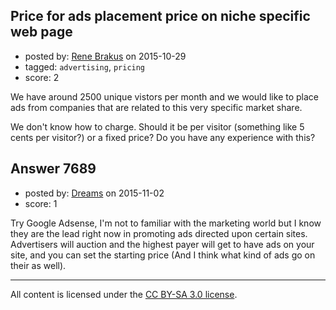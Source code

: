 ## Price for ads placement price on niche specific web page

- posted by: [Rene Brakus](https://stackexchange.com/users/421226/rene-brakus) on 2015-10-29
- tagged: `advertising`, `pricing`
- score: 2

We have around 2500 unique vistors per month and we would like to place ads from companies that are related to this very specific market share.

We don't know how to charge. Should it be per visitor (something like 5 cents per visitor?) or a fixed price? 
Do you have any experience with this?




## Answer 7689

- posted by: [Dreams](https://stackexchange.com/users/7228483/dreams) on 2015-11-02
- score: 1

Try Google Adsense, I'm not to familiar with the marketing world but I know they are the lead right now in promoting ads directed upon certain sites. Advertisers will auction and the highest payer will get to have ads on your site, and you can set the starting price (And I think what kind of ads go on their as well). 



---

All content is licensed under the [CC BY-SA 3.0 license](https://creativecommons.org/licenses/by-sa/3.0/).
